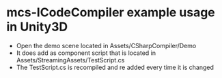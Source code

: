 # mcs-ICodeCompiler example usage in Unity3D
* Open the demo scene located in Assets/CSharpCompiler/Demo 
* It does add as component script that is located in Assets/StreamingAssets/TestScript.cs
* The TestScript.cs is recompiled and re added every time it is changed